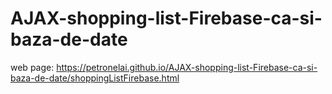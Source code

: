 # AJAX-shopping-list-Firebase-ca-si-baza-de-date

web page:   https://petronelai.github.io/AJAX-shopping-list-Firebase-ca-si-baza-de-date/shoppingListFirebase.html
